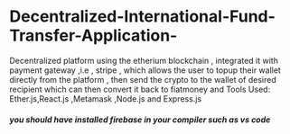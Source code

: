 # Decentralized-International-Fund-Transfer-Application-
 Decentralized platform using the etherium blockchain , integrated it with payment gateway ,i.e ,  stripe , which allows the user to topup their wallet directly from the platform , then send the crypto to the  wallet of desired recipient which can then convert it back to fiatmoney and Tools Used: Ether.js,React.js ,Metamask ,Node.js and Express.js 
##### you should have installed firebase in your compiler such as vs code #######
